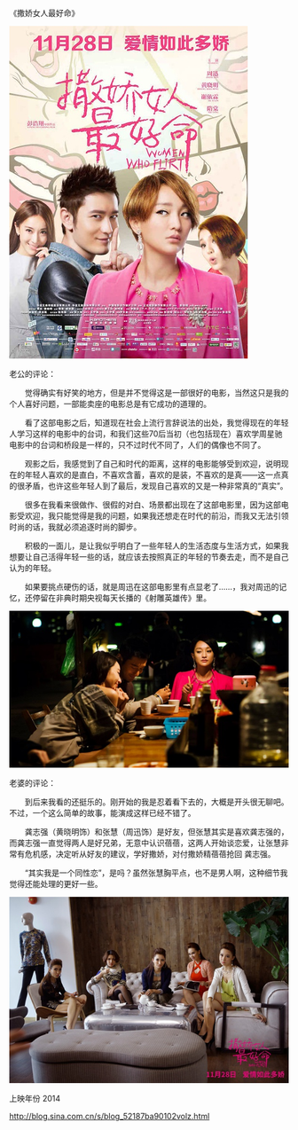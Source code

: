 《撒娇女人最好命》

			
![](./img/001vda4xzy6RYm1ziCv53&690.jpg)


老公的评论：


　　觉得确实有好笑的地方，但是并不觉得这是一部很好的电影，当然这只是我的个人喜好问题，一部能卖座的电影总是有它成功的道理的。


　　看了这部电影之后，知道现在社会上流行言辞说法的出处，我觉得现在的年轻人学习这样的电影中的台词，和我们这些70后当初（也包括现在）喜欢学周星驰电影中的台词和桥段是一样的，只不过时代不同了，人们的偶像也不同了。


　　观影之后，我感觉到了自己和时代的距离，这样的电影能够受到欢迎，说明现在的年轻人喜欢的是直白，不喜欢含蓄，喜欢的是装，不喜欢的是真——这一点真的很矛盾，也许这些年轻人到了最后，发现自己喜欢的又是一种非常真的“真实”。


　　很多在我看来很做作、很假的对白、场景都出现在了这部电影里，因为这部电影受欢迎，我只能觉得是我的问题，如果我还想走在时代的前沿，而我又无法引领时尚的话，我就必须追逐时尚的脚步。


　　积极的一面儿，是让我似乎明白了一些年轻人的生活态度与生活方式，如果我想要让自己活得年轻一些的话，就应该去按照真正的年轻的节奏去走，而不是自己认为的年轻。


　　如果要挑点硬伤的话，就是周迅在这部电影里有点显老了……，我对周迅的记忆，还停留在非典时期央视每天长播的《射雕英雄传》里。

![](./img/001vda4xzy6RYm2zeyR71&690.jpg)


老婆的评论：


　　到后来我看的还挺乐的。刚开始的我是忍着看下去的，大概是开头很无聊吧。不过，一个这么简单的故事，能演成这样已经不错了。


　　龚志强（黄晓明饰）和张慧（周迅饰）是好友，但张慧其实是喜欢龚志强的，而龚志强一直觉得两人是好兄弟，无意中认识蓓蓓，这两人开始谈恋爱，让张慧非常有危机感，决定听从好友的建议，学好撒娇，对付撒娇精蓓蓓抢回
龚志强。

　　“其实我是一个同性恋”，是吗？虽然张慧胸平点，也不是男人啊，这种细节我觉得还能处理的更好一些。

![](./img/001vda4xzy6RYm3ikAu86&690.jpg)


上映年份 2014							
		
http://blog.sina.com.cn/s/blog_52187ba90102volz.html
